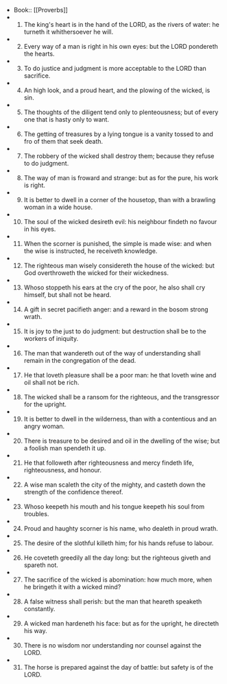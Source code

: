 - Book:: [[Proverbs]]
- 1. The king's heart is in the hand of the LORD, as the rivers of water: he turneth it whithersoever he will.
- 2. Every way of a man is right in his own eyes: but the LORD pondereth the hearts.
- 3. To do justice and judgment is more acceptable to the LORD than sacrifice.
- 4. An high look, and a proud heart, and the plowing of the wicked, is sin.
- 5. The thoughts of the diligent tend only to plenteousness; but of every one that is hasty only to want.
- 6. The getting of treasures by a lying tongue is a vanity tossed to and fro of them that seek death.
- 7. The robbery of the wicked shall destroy them; because they refuse to do judgment.
- 8. The way of man is froward and strange: but as for the pure, his work is right.
- 9. It is better to dwell in a corner of the housetop, than with a brawling woman in a wide house.
- 10. The soul of the wicked desireth evil: his neighbour findeth no favour in his eyes.
- 11. When the scorner is punished, the simple is made wise: and when the wise is instructed, he receiveth knowledge.
- 12. The righteous man wisely considereth the house of the wicked: but God overthroweth the wicked for their wickedness.
- 13. Whoso stoppeth his ears at the cry of the poor, he also shall cry himself, but shall not be heard.
- 14. A gift in secret pacifieth anger: and a reward in the bosom strong wrath.
- 15. It is joy to the just to do judgment: but destruction shall be to the workers of iniquity.
- 16. The man that wandereth out of the way of understanding shall remain in the congregation of the dead.
- 17. He that loveth pleasure shall be a poor man: he that loveth wine and oil shall not be rich.
- 18. The wicked shall be a ransom for the righteous, and the transgressor for the upright.
- 19. It is better to dwell in the wilderness, than with a contentious and an angry woman.
- 20. There is treasure to be desired and oil in the dwelling of the wise; but a foolish man spendeth it up.
- 21. He that followeth after righteousness and mercy findeth life, righteousness, and honour.
- 22. A wise man scaleth the city of the mighty, and casteth down the strength of the confidence thereof.
- 23. Whoso keepeth his mouth and his tongue keepeth his soul from troubles.
- 24. Proud and haughty scorner is his name, who dealeth in proud wrath.
- 25. The desire of the slothful killeth him; for his hands refuse to labour.
- 26. He coveteth greedily all the day long: but the righteous giveth and spareth not.
- 27. The sacrifice of the wicked is abomination: how much more, when he bringeth it with a wicked mind?
- 28. A false witness shall perish: but the man that heareth speaketh constantly.
- 29. A wicked man hardeneth his face: but as for the upright, he directeth his way.
- 30. There is no wisdom nor understanding nor counsel against the LORD.
- 31. The horse is prepared against the day of battle: but safety is of the LORD.
